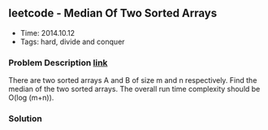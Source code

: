 ## leetcode - Median Of Two Sorted Arrays
- Time: 2014.10.12
- Tags: hard, divide and conquer

### Problem Description [link][1]
There are two sorted arrays A and B of size m and n respectively. Find the median of the two sorted arrays. The overall run time complexity should be O(log (m+n)).


### Solution
```java

```

[1]: https://oj.leetcode.com/problems/median-of-two-sorted-arrays/ "median-of-two-sorted-arrays"

